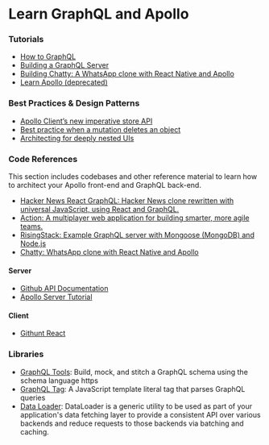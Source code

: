 # Learn GraphQL and Apollo

### Tutorials
- [How to GraphQL](https://www.howtographql.com/react-apollo/0-introduction/)
- [Building a GraphQL Server](https://dev-blog.apollodata.com/tutorial-building-a-graphql-server-cddaa023c035)
- [Building Chatty: A WhatsApp clone with React Native and Apollo](https://medium.com/react-native-training/building-chatty-a-whatsapp-clone-with-react-native-and-apollo-part-1-setup-68a02f7e11)
- [Learn Apollo (deprecated)](https://www.learnapollo.com/introduction/get-started)

### Best Practices & Design Patterns
- [Apollo Client’s new imperative store API](https://dev-blog.apollodata.com/apollo-clients-new-imperative-store-api-6cb69318a1e3)
- [Best practice when a mutation deletes an object](https://github.com/apollographql/apollo-client/issues/899)
- [Architecting for deeply nested UIs](https://github.com/apollographql/react-apollo/issues/192)

### Code References
This section includes codebases and other reference material to learn how to architect your Apollo front-end and GraphQL back-end. 
- [Hacker News React GraphQL: Hacker News clone rewritten with universal JavaScript, using React and GraphQL.](https://github.com/clintonwoo/hackernews-react-graphql)
- [Action: A multiplayer web application for building smarter, more agile teams. ](https://github.com/ParabolInc/action)
- [RisingStack: Example GraphQL server with Mongoose (MongoDB) and Node.js](https://github.com/RisingStack/graphql-server)
- [Chatty: WhatsApp clone with React Native and Apollo ](https://github.com/srtucker22/chatty)

#### Server
- [Github API Documentation](https://developer.github.com/v4/)
- [Apollo Server Tutorial](https://github.com/apollographql/apollo-server-tutorial)

#### Client
- [Githunt React](https://github.com/apollographql/GitHunt-React)

### Libraries
- [GraphQL Tools](https://github.com/apollographql/graphql-tools): Build, mock, and stitch a GraphQL schema using the schema language https
- [GraphQL Tag](https://github.com/apollographql/graphql-tag): A JavaScript template literal tag that parses GraphQL queries
- [Data Loader](https://github.com/facebook/dataloader): DataLoader is a generic utility to be used as part of your application's data fetching layer to provide a consistent API over various backends and reduce requests to those backends via batching and caching.

